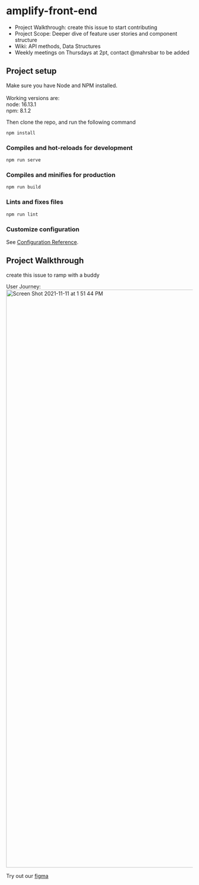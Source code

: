# amplify-front-end
- Project Walkthrough: create this issue to start contributing 
- Project Scope: Deeper dive of feature user stories and component structure 
- Wiki: API methods, Data Structures 
- Weekly meetings on Thursdays at 2pt, contact @mahrsbar to be added

## Project setup
Make sure you have Node and NPM installed. </br></br>
Working versions are: </br>
node: 16.13.1</br>
npm: 8.1.2 </br>

Then clone the repo, and run the following command

```
npm install
```

### Compiles and hot-reloads for development
```
npm run serve
```

### Compiles and minifies for production
```
npm run build
```

### Lints and fixes files
```
npm run lint
```

### Customize configuration
See [Configuration Reference](https://cli.vuejs.org/config/).

## Project Walkthrough 
create this issue to ramp with a buddy 

User Journey: 
<img width="1561" alt="Screen Shot 2021-11-11 at 1 51 44 PM" src="https://user-images.githubusercontent.com/9143339/141374196-a32d140f-885c-4e45-8bba-99696f81ee80.png">


Try out our [figma](https://www.figma.com/file/46c9cmuTiCpFA4DHB8OK0H/Amplify-User-Interface-%2B-Design-Guide?node-id=1585%3A653) 
